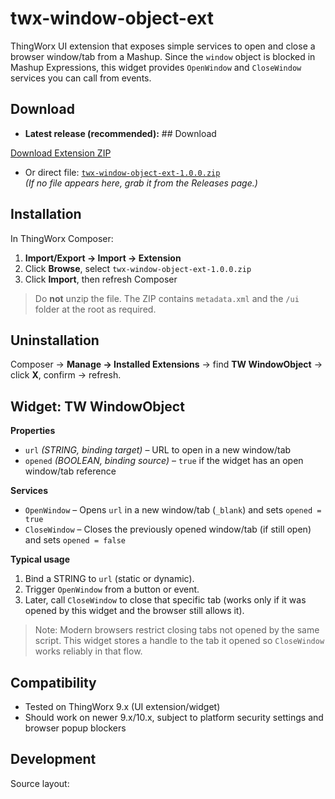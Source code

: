 # twx-window-object-ext

ThingWorx UI extension that exposes simple services to open and close a browser window/tab from a Mashup.
Since the `window` object is blocked in Mashup Expressions, this widget provides `OpenWindow` and `CloseWindow` services you can call from events.

## Download

- **Latest release (recommended):** ## Download

[Download Extension ZIP](https://github.com/Jamal8548/twx-window-object-ext/raw/main/twx-window-object-ext.zip)

- Or direct file: [`twx-window-object-ext-1.0.0.zip`](./twx-window-object-ext-1.0.0.zip)  
  *(If no file appears here, grab it from the Releases page.)*

## Installation

In ThingWorx Composer:
1. **Import/Export → Import → Extension**
2. Click **Browse**, select `twx-window-object-ext-1.0.0.zip`
3. Click **Import**, then refresh Composer

> Do **not** unzip the file. The ZIP contains `metadata.xml` and the `/ui` folder at the root as required.

## Uninstallation

Composer → **Manage → Installed Extensions** → find **TW WindowObject** → click **X**, confirm → refresh.

## Widget: TW WindowObject

**Properties**
- `url` *(STRING, binding target)* – URL to open in a new window/tab  
- `opened` *(BOOLEAN, binding source)* – `true` if the widget has an open window/tab reference

**Services**
- `OpenWindow` – Opens `url` in a new window/tab (`_blank`) and sets `opened = true`
- `CloseWindow` – Closes the previously opened window/tab (if still open) and sets `opened = false`

**Typical usage**
1. Bind a STRING to `url` (static or dynamic).
2. Trigger `OpenWindow` from a button or event.
3. Later, call `CloseWindow` to close that specific tab (works only if it was opened by this widget and the browser still allows it).

> Note: Modern browsers restrict closing tabs not opened by the same script. This widget stores a handle to the tab it opened so `CloseWindow` works reliably in that flow.

## Compatibility

- Tested on ThingWorx 9.x (UI extension/widget)
- Should work on newer 9.x/10.x, subject to platform security settings and browser popup blockers

## Development

Source layout:
